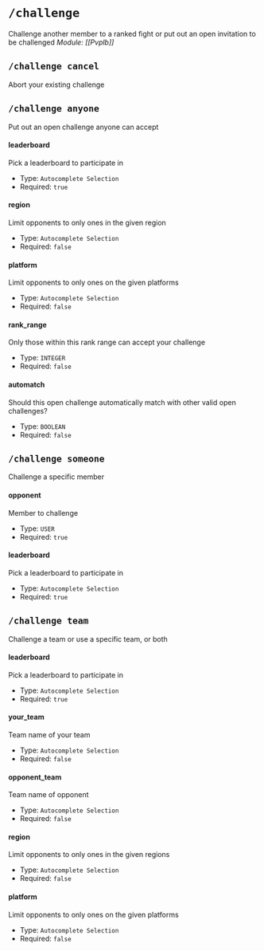 # `/challenge`
Challenge another member to a ranked fight or put out an open invitation to be challenged
*Module: [[Pvplb]]*
## `/challenge cancel`
Abort your existing challenge

## `/challenge anyone`
Put out an open challenge anyone can accept
#### leaderboard
Pick a leaderboard to participate in
- Type: `Autocomplete Selection`
- Required: `true`
#### region
Limit opponents to only ones in the given region
- Type: `Autocomplete Selection`
- Required: `false`
#### platform
Limit opponents to only ones on the given platforms
- Type: `Autocomplete Selection`
- Required: `false`
#### rank_range
Only those within this rank range can accept your challenge
- Type: `INTEGER`
- Required: `false`
#### automatch
Should this open challenge automatically match with other valid open challenges?
- Type: `BOOLEAN`
- Required: `false`
## `/challenge someone`
Challenge a specific member
#### opponent
Member to challenge
- Type: `USER`
- Required: `true`
#### leaderboard
Pick a leaderboard to participate in
- Type: `Autocomplete Selection`
- Required: `true`
## `/challenge team`
Challenge a team or use a specific team, or both
#### leaderboard
Pick a leaderboard to participate in
- Type: `Autocomplete Selection`
- Required: `true`
#### your_team
Team name of your team
- Type: `Autocomplete Selection`
- Required: `false`
#### opponent_team
Team name of opponent
- Type: `Autocomplete Selection`
- Required: `false`
#### region
Limit opponents to only ones in the given regions
- Type: `Autocomplete Selection`
- Required: `false`
#### platform
Limit opponents to only ones on the given platforms
- Type: `Autocomplete Selection`
- Required: `false`